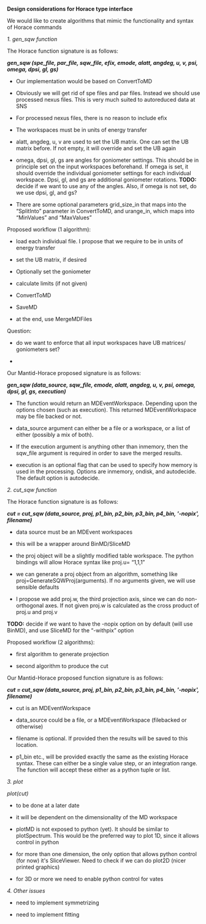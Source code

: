 **Design considerations for Horace type interface**

We would like to create algorithms that mimic the functionality and
syntax of Horace commands

*1. gen\_sqw function*

The Horace function signature is as follows:

***gen\_sqw (spe\_file, par\_file, sqw\_file, efix, emode, alatt,
angdeg, u, v, psi, omega, dpsi, gl, gs)***

- Our implementation would be based on ConvertToMD

- Obviously we will get rid of spe files and par files. Instead we
should use processed nexus files. This is very much suited to
autoreduced data at SNS

- For processed nexus files, there is no reason to include efix

- The workspaces must be in units of energy transfer

- alatt, angdeg, u, v are used to set the UB matrix. One can set the UB
matrix before. If not empty, it will override and set the UB again

- omega, dpsi, gl, gs are angles for goniometer settings. This should be
in principle set on the input workspaces beforehand. If omega is set, it
should override the individual goniometer settings for each individual
workspace. Dpsi, gl, and gs are additional goniometer rotations. <span
id="__DdeLink__0_426426089" class="anchor"></span>**TODO:** decide if we
want to use any of the angles. Also, if omega is not set, do we use
dpsi, gl, and gs?

- There are some optional parameters grid\_size\_in that maps into the
“SplitInto” parameter in ConvertToMD, and urange\_in, which maps into
“MinValues” and “MaxValues”

Proposed workflow (1 algorithm):

- load each individual file. I propose that we require to be in units of
energy transfer

- set the UB matrix, if desired

- Optionally set the goniometer

- calculate limits (if not given)

- ConvertToMD

- SaveMD

- at the end, use MergeMDFiles

Question:

-   do we want to enforce that all input workspaces have UB matrices/
    goniometers set?

-   

Our Mantid-Horace proposed signature is as follows:

***gen\_sqw (data\_source, sqw\_file, emode, alatt, angdeg, u, v, psi,
omega, dpsi, gl, gs, execution)***

- The function would return an MDEventWorkspace. Depending upon the
options chosen (such as execution). This returned MDEventWorkspace may
be file backed or not.

- data\_source argument can either be a file or a workspace, or a list
of either (possibly a mix of both).

- If the execution argument is anything other than inmemory, then the
sqw\_file argument is required in order to save the merged results.

- execution is an optional flag that can be used to specify how memory
is used in the processing. Options are inmemory, ondisk, and autodecide.
The default option is autodecide.

*2. cut\_sqw function*

The Horace function signature is as follows:

***cut = cut\_sqw (data\_source, proj, p1\_bin, p2\_bin, p3\_bin,
p4\_bin, '-nopix', filename)***

- data source must be an MDEvent workspaces

- this will be a wrapper around BinMD/SliceMD

- the proj object will be a slightly modified table workspace. The
python bindings will allow Horace syntax like proj.u= “1,1,1”

- we can generate a proj object from an algorithm, something like
proj=GenerateSQWProj(arguments). If no arguments given, we will use
sensible defaults

- I propose we add proj.w, the third projection axis, since we can do
non-orthogonal axes. If not given proj.w is calculated as the cross
product of proj.u and proj.v

**TODO:** decide if we want to have the -nopix option on by default
(will use BinMD), and use SliceMD for the “-withpix” option

Proposed workflow (2 algorithms):

- first algorithm to generate projection

- second algorithm to produce the cut

Our Mantid-Horace proposed function signature is as follows:

***cut = cut\_sqw (data\_source, proj, p1\_bin, p2\_bin, p3\_bin,
p4\_bin, '-nopix', filename)***

- cut is an MDEventWorkspace

- data\_source could be a file, or a MDEventWorkspace (filebacked or
otherwise)

- filename is optional. If provided then the results will be saved to
this location.

- p1\_bin etc., will be provided exactly the same as the existing Horace
syntax. These can either be a single value step, or an integration
range. The function will accept these either as a python tuple or list.

*3. plot*

*plot(cut)*

- to be done at a later date

- it will be dependent on the dimensionality of the MD workspace

- plotMD is not exposed to python (yet). It should be similar to
plotSpectrum. This would be the preferred way to plot 1D, since it
allows control in python

- for more than one dimension, the only option that allows python
control (for now) it's SliceViewer. Need to check if we can do plot2D
(nicer printed graphics)

- for 3D or more we need to enable python control for vates

*4. Other issues*

- need to implement symmetrizing

- need to implement fitting


